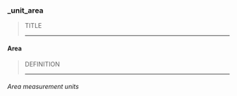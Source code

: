 ### _unit_area



> TITLE
> 
> ------

#### Area



> DEFINITION
> 
> ------

###### Area measurement units